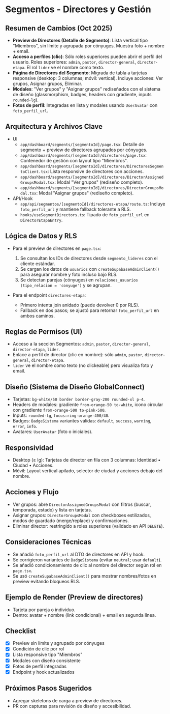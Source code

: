 # Segmentos - Directores y Gestión

## Resumen de Cambios (Oct 2025)
- **Preview de Directores (Detalle de Segmento)**: Lista vertical tipo "Miembros", sin límite y agrupada por cónyuges. Muestra foto + nombre + email.
- **Acceso a perfiles (clic)**: Sólo roles superiores pueden abrir el perfil del usuario. Roles superiores: `admin`, `pastor`, `director-general`, `director-etapa`. El rol `lider` ve el nombre como texto.
- **Página de Directores del Segmento**: Migrada de tabla a tarjetas responsive (desktop: 3 columnas; móvil: vertical). Incluye acciones: Ver grupos, Asignar grupos, Eliminar.
- **Modales**: "Ver grupos" y "Asignar grupos" rediseñados con el sistema de diseño (glassmorphism, badges, headers con gradiente, inputs `rounded-lg`).
- **Fotos de perfil**: Integradas en lista y modales usando `UserAvatar` con `foto_perfil_url`.

## Arquitectura y Archivos Clave
- UI
  - `app/dashboard/segments/[segmentoId]/page.tsx`: Detalle de segmento + preview de directores agrupados por cónyuges.
  - `app/dashboard/segments/[segmentoId]/directores/page.tsx`: Contenedor de gestión con layout tipo "Miembros".
  - `app/dashboard/segments/[segmentoId]/directores/DirectoresSegmentoClient.tsx`: Lista responsive de directores con acciones.
  - `app/dashboard/segments/[segmentoId]/directores/DirectorAssignedGroupsModal.tsx`: Modal "Ver grupos" (rediseño completo).
  - `app/dashboard/segments/[segmentoId]/directores/DirectorGroupsModal.tsx`: Modal "Asignar grupos" (rediseño completo).
- API/Hook
  - `app/api/segmentos/[segmentoId]/directores-etapa/route.ts`: Incluye `foto_perfil_url` y mantiene fallback tolerante a RLS.
  - `hooks/useSegmentDirectors.ts`: Tipado de `foto_perfil_url` en `DirectorEtapaEntry`.

## Lógica de Datos y RLS
- Para el preview de directores en `page.tsx`:
  1) Se consultan los IDs de directores desde `segmento_lideres` con el cliente estándar.
  2) Se cargan los datos de `usuarios` con `createSupabaseAdminClient()` para asegurar nombre y foto incluso bajo RLS.
  3) Se detectan parejas (cónyuges) en `relaciones_usuarios (tipo_relacion = 'conyuge')` y se agrupan.

- Para el endpoint `directores-etapa`:
  - Primero intenta join anidado (puede devolver 0 por RLS).
  - Fallback en dos pasos; se ajustó para retornar `foto_perfil_url` en ambos caminos.

## Reglas de Permisos (UI)
- Acceso a la sección Segmentos: `admin`, `pastor`, `director-general`, `director-etapa`, `lider`.
- Enlace a perfil de director (clic en nombre): sólo `admin`, `pastor`, `director-general`, `director-etapa`.
- `lider` ve el nombre como texto (no clickeable) pero visualiza foto y email.

## Diseño (Sistema de Diseño GlobalConnect)
- Tarjetas: `bg-white/50 border border-gray-200 rounded-xl p-4`.
- Headers de modales: gradiente `from-orange-50 to-white`, icono circular con gradiente `from-orange-500 to-pink-500`.
- Inputs: `rounded-lg`, `focus:ring-orange-400/40`.
- Badges: `BadgeSistema` variantes válidas: `default`, `success`, `warning`, `error`, `info`.
- Avatares: `UserAvatar` (foto o iniciales).

## Responsividad
- Desktop (≥ lg): Tarjetas de director en fila con 3 columnas: Identidad • Ciudad • Acciones.
- Móvil: Layout vertical apilado, selector de ciudad y acciones debajo del nombre.

## Acciones y Flujo
- Ver grupos: abre `DirectorAssignedGroupsModal` con filtros (buscar, temporada, estado) y lista en tarjetas.
- Asignar grupos: `DirectorGroupsModal` con checkboxes estilizados, modos de guardado (merge/replace) y confirmaciones.
- Eliminar director: restringido a roles superiores (validado en API `DELETE`).

## Consideraciones Técnicas
- Se añadió `foto_perfil_url` al DTO de directores en API y hook.
- Se corrigieron variantes de `BadgeSistema` (evitar `neutral`; usar `default`).
- Se añadió condicionamiento de clic al nombre del director según rol en `page.tsx`.
- Se usó `createSupabaseAdminClient()` para mostrar nombres/fotos en preview evitando bloqueos RLS.

## Ejemplo de Render (Preview de directores)
- Tarjeta por pareja o individuo.
- Dentro: avatar + nombre (link condicional) + email en segunda línea.

## Checklist
- [x] Preview sin límite y agrupado por cónyuges
- [x] Condición de clic por rol
- [x] Lista responsive tipo "Miembros"
- [x] Modales con diseño consistente
- [x] Fotos de perfil integradas
- [x] Endpoint y hook actualizados

## Próximos Pasos Sugeridos
- Agregar skeletons de carga a preview de directores.
- PR con capturas para revisión de diseño y accesibilidad.
